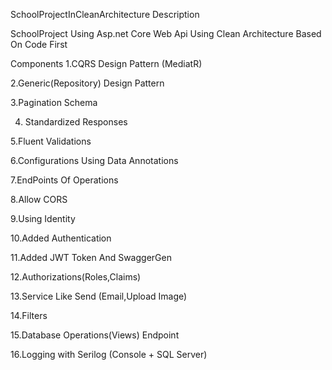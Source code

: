 SchoolProjectInCleanArchitecture
Description


SchoolProject Using Asp.net Core Web Api Using Clean Architecture Based On Code First

Components
1.CQRS Design Pattern (MediatR)

2.Generic(Repository) Design Pattern

3.Pagination Schema

4. Standardized Responses

5.Fluent Validations

6.Configurations Using Data Annotations

7.EndPoints Of Operations

8.Allow CORS

9.Using Identity

10.Added Authentication

11.Added JWT Token And SwaggerGen

12.Authorizations(Roles,Claims)

13.Service Like Send (Email,Upload Image)

14.Filters

15.Database Operations(Views) Endpoint

16.Logging with Serilog (Console + SQL Server)
